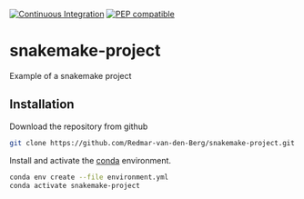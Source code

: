 [![Continuous Integration](https://github.com/Redmar-van-den-Berg/snakemake-project/actions/workflows/ci.yml/badge.svg)](https://github.com/Redmar-van-den-Berg/snakemake-project/actions/workflows/ci.yml)
[![PEP compatible](http://pepkit.github.io/img/PEP-compatible-green.svg)](http://pepkit.github.io)

# snakemake-project
Example of a snakemake project

## Installation
Download the repository from github
```bash
git clone https://github.com/Redmar-van-den-Berg/snakemake-project.git
```

Install and activate the
[conda](https://docs.conda.io/en/latest/miniconda.html)
environment.
```bash
conda env create --file environment.yml
conda activate snakemake-project
```
